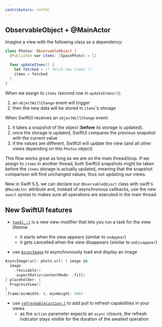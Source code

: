 ```yaml
---
contributors: zntfdr
---
```


## ObservableObject + @MainActor

Imagine a view with the following class as a dependency:

```swift
class Photos: ObservableObject { 
  @Published var items: [SpacePhoto] = [] 

  func updateItems() { 
    let fetched = /* fetch new items */ 
    items = fetched 
  }
}
```

When we assign to `items` (second row in `updateItems()`):

1. an `objectWillChange` event will trigger
2. then the new data will be stored in `items`'s storage

When SwiftUI receives an `objectWillChange` event:

1. it takes a snapshot of the object (**before** its storage is updated). 
2. once the storage is updated, SwiftUI compares the previous snapshot with the current value
3. if the values are different, SwiftUI will update the view (and all other views depending on this `Photos` object)

This flow works great as long as we are on the main thread/loop. If we assign to `items` in another thread, both SwiftUI snapshots might be taken before the `items` storage is actually updated, meaning that the snapshot comparison will find unchanged values, thus not updating our views.

New in Swift 5.5, we can declare our `ObservableObject` class with swift's `@MainActor` attribute and, instead of asynchronous callbacks, use the new `await` syntax to makes sure all operations are executed in the main thread. 

## New SwiftUI features

- [`task(_:)`][task(_:)] is a new view modifier that lets you run a task for the view lifetime
  - it starts when the view appears (similar to `onAppear`)
  - it gets cancelled when the view disappears (similar to `onDisappear`)

- use [`AsyncImage`][AsyncImage] to asynchronously load and display an image

```swift
AsyncImage(url: photo.url) { image in
  image
    .resizable()
    .aspectRatio(contentMode: .fill)
} placeholder: {
  ProgressView()
}
.frame(minWidth: 0, minHeight: 400)
```

- use [`refreshable(action:)`][refreshable(action:)] to add pull to refresh capabilities in your views
  - as the `action` parameter expects an `async` closure, the refresh indicator stays visible for the duration of the awaited operation

[task(_:)]: https://developer.apple.com/documentation/swiftui/emptyview/task(_:)
[AsyncImage]: https://developer.apple.com/documentation/swiftui/asyncimage
[refreshable(action:)]: https://developer.apple.com/documentation/swiftui/view/refreshable(action:)
